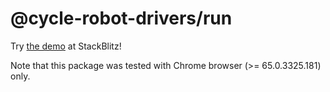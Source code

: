 <!-- This README.md is automatically generated. Edit the JSDoc comments in source code or the md files in docs/readmes/. -->

# @cycle-robot-drivers/run

Try [the demo](https://stackblitz.com/edit/cycle-robot-drivers-demos-run) at StackBlitz!

Note that this package was tested with Chrome browser (>= 65.0.3325.181) only.
